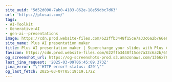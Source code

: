 ```yaml
---
site_uuid: "5d52d090-7ab0-4183-862e-18e59dbc7d63"
url: 'https://plusai.com/'
tags:
- AI-Toolkit
- Generative-AI
- gen-ai--presentations
image: https://cdn.prod.website-files.com/622ffb3448f15ce7a33c6a2b/66e87e13710938ddde0670c1_og%20-%20Plus%20AI%20presentation%20maker%20(1).avif
site_name: Plus AI presentation maker
title: Plus AI presentation maker | Supercharge your slides with Plus AI
favicon: https://cdn.prod.website-files.com/622ffb3448f15ce7a33c6a2b/652d81ccc31a7d50861db0ef_plus_favicon.ico
og_screenshot_url: https://og-screenshots-prod.s3.amazonaws.com/1366x768/80/false/a132a1b74c5d05d74f9cda5d53c29b2536c0fe47d9e6d7cd4ff11015ff828561.jpeg
last_jina_request: '2025-03-09T06:45:09.373Z'
jina_error: "\"'HTTP error! status: 429'\""
og_last_fetch: 2025-03-07T05:19:19.172Z
---
```


